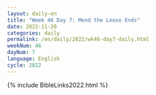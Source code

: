 ```yaml
---
layout: daily-en
title: "Week 46 Day 7: Mend the Loose Ends"
date: 2022-11-20
categories: daily
permalink: /en/daily/2022/wk46-day7-daily.html
weekNum: 46
dayNum: 7
language: English
cycle: 2022
---
```

{% include BibleLinks2022.html %} 
